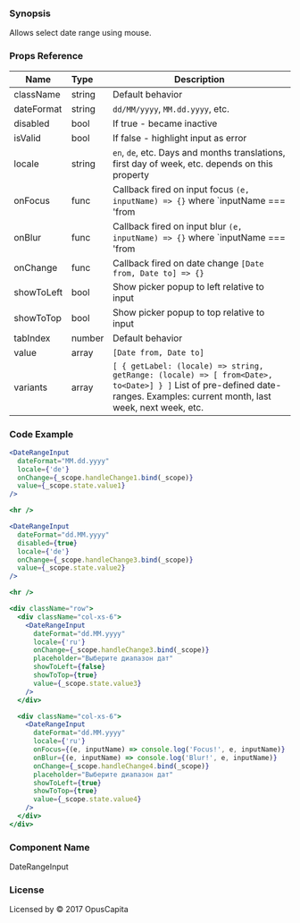 ### Synopsis

Allows select date range using mouse.

### Props Reference

| Name                           | Type                    | Description                                                                                                                                                                |
| ------------------------------ | :---------------------- | -----------------------------------------------------------                                                                                                                |
| className                      | string                  | Default behavior                                                                                                                                                           |
| dateFormat                     | string                  | `dd/MM/yyyy`, `MM.dd.yyyy`, etc.                                                                                                                                           |
| disabled                       | bool                    | If true - became inactive                                                                                                                                                  |
| isValid                        | bool                    | If false - highlight input as error                                                                                                                                        |
| locale                         | string                  | `en`, `de`, etc. Days and months translations, first day of week, etc. depends on this property                                                                            |
| onFocus                        | func                    | Callback fired on input focus `(e, inputName) => {}` where `inputName === 'from                                                                                            |
| onBlur                         | func                    | Callback fired on input blur `(e, inputName) => {}`  where `inputName === 'from                                                                                            |
| onChange                       | func                    | Callback fired on date change `[Date from, Date to] => {}`                                                                                                                 |
| showToLeft                     | bool                    | Show picker popup to left relative to input                                                                                                                                |
| showToTop                      | bool                    | Show picker popup to top relative to input                                                                                                                                 |
| tabIndex                       | number                  | Default behavior                                                                                                                                                           |
| value                          | array                   | `[Date from, Date to]`                                                                                                                                                     |
| variants                       | array                   | `[ { getLabel: (locale) => string, getRange: (locale) => [ from<Date>, to<Date>] } ]` List of pre-defined date-ranges. Examples: current month, last week, next week, etc. |

### Code Example

```jsx
<DateRangeInput
  dateFormat="MM.dd.yyyy"
  locale={'de'}
  onChange={_scope.handleChange1.bind(_scope)}
  value={_scope.state.value1}
/>

<hr />

<DateRangeInput
  dateFormat="dd.MM.yyyy"
  disabled={true}
  locale={'de'}
  onChange={_scope.handleChange3.bind(_scope)}
  value={_scope.state.value2}
/>

<hr />

<div className="row">
  <div className="col-xs-6">
    <DateRangeInput
      dateFormat="dd.MM.yyyy"
      locale={'ru'}
      onChange={_scope.handleChange3.bind(_scope)}
      placeholder="Выберите диапазон дат"
      showToLeft={false}
      showToTop={true}
      value={_scope.state.value3}
    />
  </div>

  <div className="col-xs-6">
    <DateRangeInput
      dateFormat="dd.MM.yyyy"
      locale={'ru'}
      onFocus={(e, inputName) => console.log('Focus!', e, inputName)}
      onBlur={(e, inputName) => console.log('Blur!', e, inputName)}
      onChange={_scope.handleChange4.bind(_scope)}
      placeholder="Выберите диапазон дат"
      showToLeft={true}
      showToTop={true}
      value={_scope.state.value4}
    />
  </div>
</div>
```

### Component Name

DateRangeInput

### License

Licensed by © 2017 OpusCapita
